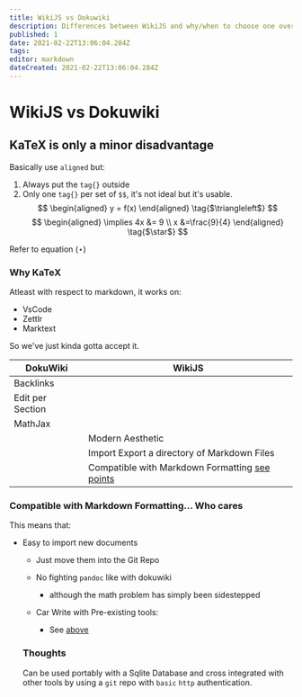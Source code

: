 ```yaml
---
title: WikiJS vs Dokuwiki
description: Differences between WikiJS and why/when to choose one over the other
published: 1
date: 2021-02-22T13:06:04.284Z
tags: 
editor: markdown
dateCreated: 2021-02-22T13:06:04.284Z
---
```


# WikiJS vs Dokuwiki



## KaTeX is only a minor disadvantage
Basically use `aligned` but:

1. Always put the `tag{}` outside
2. Only one `tag{}` per set of `$$`, it's not ideal but it's usable.
$$
\begin{aligned}
y = f(x)
\end{aligned} \tag{$\triangleleft$}
$$
$$
\begin{aligned}
\implies 4x &= 9 \\
 x &=\frac{9}{4}
\end{aligned} \tag{$\star$}
$$

Refer to equation $(\star)$

### Why KaTeX


<a name="why-katex"></a>
Atleast with respect to markdown, it works on:

- VsCode
- Zettlr
- Marktext

So we've just kinda gotta accept it.

| DokuWiki         | WikiJS                                                        |
| ---------------- | ------------------------------------------------------------- |
| Backlinks        |                                                               |
| Edit per Section |                                                               |
| MathJax          |                                                               |
|                  | Modern Aesthetic                                              |
|                  | Import Export a directory of Markdown Files                   |
|                  | Compatible with Markdown Formatting [see points](#compatible) |

### Compatible with Markdown Formatting... Who cares

<a name="compatible"></a>

This means that:

- Easy to import new documents
  
  - Just move them into the Git Repo
  
  - No fighting `pandoc` like with dokuwiki
    
    - although the math problem has simply been sidestepped
  
  - Car Write with Pre-existing tools:
    
    - See [above](#why-katex)
  
  ### Thoughts
  
  Can be used portably with a Sqlite Database and cross integrated with other tools by using a `git` repo with `basic` `http` authentication.

